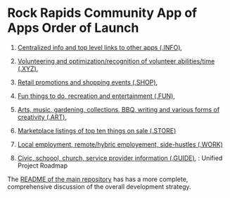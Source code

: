 # Rock Rapids Community App of Apps Order of Launch

1) [Centralized info and top level links to other apps (.INFO)]([RockRapids.INFO](https://rockrapids.github.io/FOSS/0/)),

2) [Volunteering and optimization/recognition of volunteer abilities/time (.XYZ)]([RockRapids.XYZ](https://rockrapids.github.io/FOSS/7/)),    

3) [Retail promotions and shopping events (.SHOP)]([RockRapids.SHOP](https://rockrapids.github.io/FOSS/4/)),

4) [Fun things to do, recreation and entertainment (.FUN)]([RockRapids.FUN](https://rockrapids.github.io/FOSS/2/)),

5) [Arts, music, gardening, collections, BBQ, writing and various forms of creativity (.ART)]([RockRapids.ART](https://rockrapids.github.io/FOSS/1/)),

6) [Marketplace listings of top ten things on sale (.STORE)]([RockRapids.STORE](https://rockrapids.github.io/FOSS/5/)) 

7) [Local employment, remote/hybric employement, side-hustles (.WORK)]([RockRapids.WORK](https://rockrapids.github.io/FOSS/6/))

8) [Civic, schoool, church, service provider information (.GUIDE)]([RockRapids.GUIDE](https://rockrapids.github.io/FOSS/3/)),
: Unified Project Roadmap

The [README of the main repository](https://github.com/RockRapids/RockRapids.github.io/blob/main/README.md) has has a more complete, comprehensive discussion of the overall development strategy.
